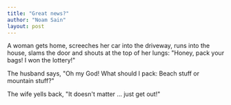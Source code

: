 ```yaml
---
title: "Great news?"
author: "Noam Sain"
layout: post
---
```


A woman gets home, screeches her car into the driveway, runs into the house, slams the door and shouts at the top of her lungs: "Honey, pack your bags! I won the lottery!"

The husband says, "Oh my God! What should I pack: Beach stuff or mountain stuff?"

The wife yells back, "It doesn't matter … just get out!"
